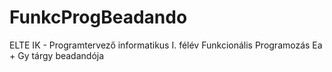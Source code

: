 # FunkcProgBeadando
ELTE IK - Programtervező informatikus I. félév Funkcionális Programozás Ea + Gy tárgy beadandója
